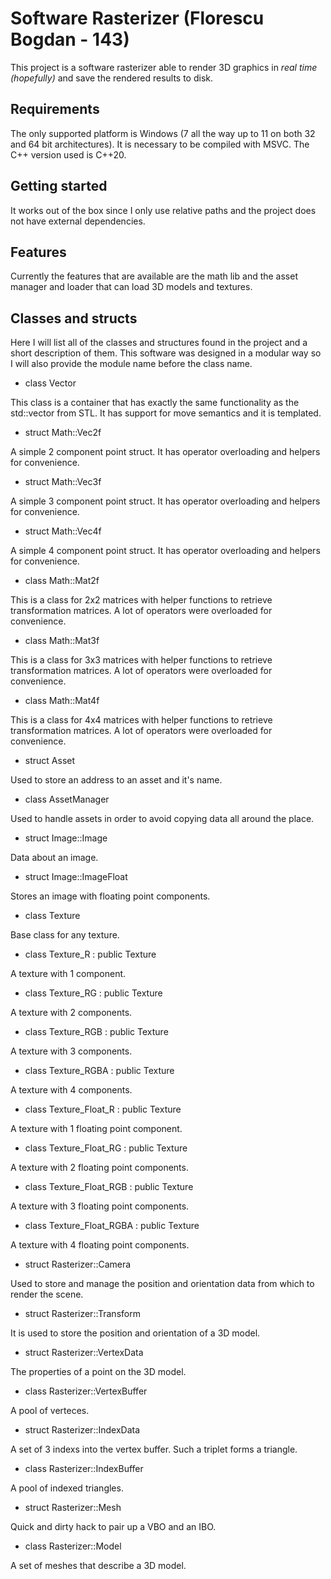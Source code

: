 # Software Rasterizer (Florescu Bogdan - 143)



This project is a software rasterizer able to render 3D graphics in *real time (hopefully)* and save the rendered results to disk.



## Requirements

The only supported platform is Windows (7 all the way up to 11 on both 32 and 64 bit architectures).
It is necessary to be compiled with MSVC. The C++ version used is C++20.



## Getting started

It works out of the box since I only use relative paths and the project does not have external dependencies.



## Features

Currently the features that are available are the math lib and the asset manager and loader that can load 3D models and textures.



## Classes and structs

Here I will list all of the classes and structures found in the project and a short description of them. This software was designed in a modular way so I will also provide the module name before the class name.

* class Vector

This class is a container that has exactly the same functionality as the std::vector from STL. It has support for move semantics and it is templated.

* struct Math::Vec2f

A simple 2 component point struct. It has operator overloading and helpers for convenience.

* struct Math::Vec3f

A simple 3 component point struct. It has operator overloading and helpers for convenience.

* struct Math::Vec4f

A simple 4 component point struct. It has operator overloading and helpers for convenience.

* class Math::Mat2f

This is a class for 2x2 matrices with helper functions to retrieve transformation matrices. A lot of operators were overloaded for convenience.

* class Math::Mat3f

This is a class for 3x3 matrices with helper functions to retrieve transformation matrices. A lot of operators were overloaded for convenience.

* class Math::Mat4f

This is a class for 4x4 matrices with helper functions to retrieve transformation matrices. A lot of operators were overloaded for convenience.

* struct Asset

Used to store an address to an asset and it's name.

* class AssetManager

Used to handle assets in order to avoid copying data all around the place.

* struct Image::Image

Data about an image.

* struct Image::ImageFloat

Stores an image with floating point components.

* class Texture

Base class for any texture.

* class Texture_R : public Texture

A texture with 1 component.

* class Texture_RG : public Texture

A texture with 2 components.

* class Texture_RGB : public Texture

A texture with 3 components.

* class Texture_RGBA : public Texture

A texture with 4 components.

* class Texture_Float_R : public Texture

A texture with 1 floating point component.

* class Texture_Float_RG : public Texture

A texture with 2 floating point components.

* class Texture_Float_RGB : public Texture

A texture with 3 floating point components.

* class Texture_Float_RGBA : public Texture

A texture with 4 floating point components.

* struct Rasterizer::Camera

Used to store and manage the position and orientation data from which to render the scene.

* struct Rasterizer::Transform

It is used to store the position and orientation of a 3D model.

* struct Rasterizer::VertexData

The properties of a point on the 3D model.

* class Rasterizer::VertexBuffer

A pool of verteces.

* struct Rasterizer::IndexData

A set of 3 indexs into the vertex buffer. Such a triplet forms a triangle.

* class Rasterizer::IndexBuffer

A pool of indexed triangles.

* struct Rasterizer::Mesh

Quick and dirty hack to pair up a VBO and an IBO.

* class Rasterizer::Model

A set of meshes that describe a 3D model.
